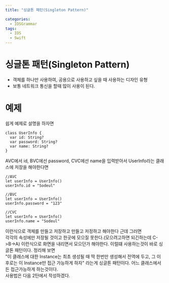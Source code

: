 ```yaml
---
title: "싱글톤 패턴(Singleton Pattern)"

categories:
  - IOSGrammar
tags:
  - IOS
  - Swift
---
```


# 싱글톤 패턴(Singleton Pattern)
- 객체를 하나만 사용하여, 공용으로 사용하고 싶을 때 사용하는 디자인 유형
- 보통 네트워크 통신을 할때 많이 사용이 된다.  

# 예제
쉽게 예제로 설명을 하자면  
~~~
class UserInfo {
  var id: String?
  var password: String?
  var name: String?
}
~~~
AVC에서 id, BVC에선 password, CVC에선 name을 입력받아서
UserInfo라는 클래스에 저장을 해야한다면  
~~~
//AVC
let userInfo = UserInfo()
userInfo.id = "Sodeul"
~~~

~~~
//BVC
let userInfo = UserInfo()
userInfo.password = "123"
~~~
~~~
//CVC
let userInfo = UserInfo()
userInfo.name = "Sodeul"
~~~
이런식으로 객체를 만들고 저장하고 만들고 저정하고 해야한다 근데 그러면  
각각의 속성에만 저장될 것이고 한곳에 모으질 못한다.(모으려고하면 되긴하는데 C->B->A) 이런식으로 화면을 내리면서 모으던가 해야한다. 이럴떄 사용하는것이 바로 싱글톤 패턴이다. 정리해 보면  
 "이 클래스에 대한 Instance는 최초 생성될 때 딱 한번만 생성해서 전역에 두고,
그 이후로는 이 Instance만 접근 가능하게 하자" 라는게 싱글톤 패턴이다.
어느 클래스에서든 접근가능하게 하는것이다.  
사용법은 다음 2탄에서 작성하겠다.  